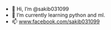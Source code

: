 - 👋 Hi, I’m @sakib031099
- 🌱 I’m currently learning python and ml.
- 📫 www.facebook.com/sakib031099


<!---
sakib031099/sakib031099 is a ✨ special ✨ repository because its `README.md` (this file) appears on your GitHub profile.
You can click the Preview link to take a look at your changes.
--->
